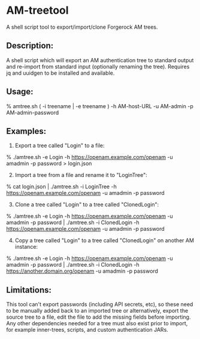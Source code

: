 # AM-treetool
A shell script tool to export/import/clone Forgerock AM trees.

## Description:
A shell script which will export an AM authentication tree to standard output and re-import
from standard input (optionally renaming the tree). Requires jq and uuidgen to be installed and available.


## Usage: 
% amtree.sh ( -i treename | -e treename ) -h AM-host-URL -u AM-admin -p AM-admin-password

## Examples:
1) Export a tree called "Login" to a file:

% ./amtree.sh -e Login -h https://openam.example.com/openam -u amadmin -p password > login.json

2) Import a tree from a file and rename it to "LoginTree":

% cat login.json | ./amtree.sh -i LoginTree -h https://openam.example.com/openam -u amadmin -p password

3) Clone a tree called "Login" to a tree called "ClonedLogin":

% ./amtree.sh -e Login -h https://openam.example.com/openam -u amadmin -p password | ./amtree.sh -i ClonedLogin -h https://openam.example.com/openam -u amadmin -p password

4) Copy a tree called "Login" to a tree called "ClonedLogin" on another AM instance:

% ./amtree.sh -e Login -h https://openam.example.com/openam -u amadmin -p password | ./amtree.sh -i ClonedLogin -h https://another.domain.org/openam -u amadmin -p password

## Limitations:
This tool can't export passwords (including API secrets, etc), so these need to be manually added back to an imported tree or alternatively, export the source tree to a file, edit the file to add the missing fields before importing. Any other dependencies needed for a tree must also exist prior to import, for example inner-trees, scripts, and custom authentication JARs.
